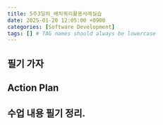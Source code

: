 ```yaml
---
title: 5주3일차_배치쿼리활용사례실습
date: 2025-01-20 12:05:00 +0900
categories: [Software Development]
tags: [] # TAG names should always be lowercase
---
```


## 필기 가자


## Action Plan


## 수업 내용 필기 정리.

